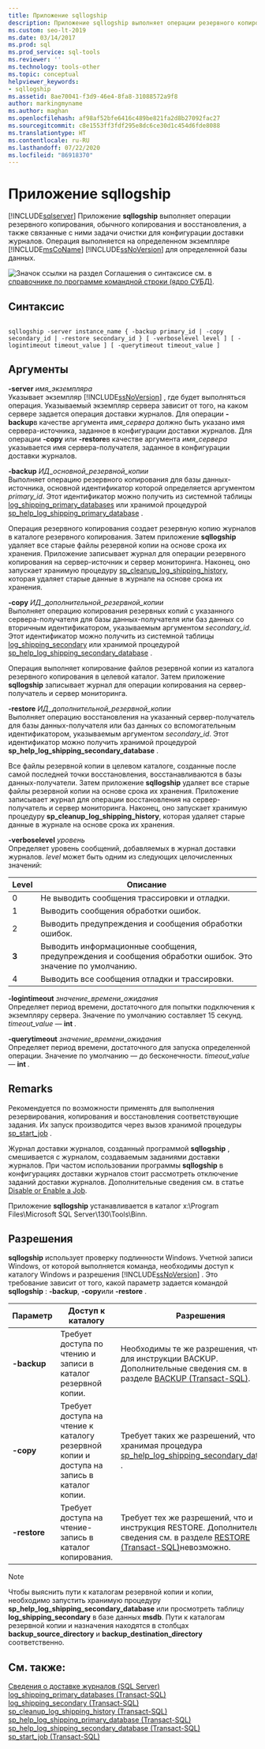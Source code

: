 ```yaml
---
title: Приложение sqllogship
description: Приложение sqllogship выполняет операции резервного копирования, обычного копирования и восстановления, а также связанные с ними задачи очистки для конфигурации доставки журналов в базе данных SQL Server.
ms.custom: seo-lt-2019
ms.date: 03/14/2017
ms.prod: sql
ms.prod_service: sql-tools
ms.reviewer: ''
ms.technology: tools-other
ms.topic: conceptual
helpviewer_keywords:
- sqllogship
ms.assetid: 8ae70041-f3d9-46e4-8fa8-31088572a9f8
author: markingmyname
ms.author: maghan
ms.openlocfilehash: af98af52bfe6416c489be821fa2d8b27092fac27
ms.sourcegitcommit: c8e1553ff3fdf295e8dc6ce30d1c454d6fde8088
ms.translationtype: HT
ms.contentlocale: ru-RU
ms.lasthandoff: 07/22/2020
ms.locfileid: "86918370"
---
```

# <a name="sqllogship-application"></a>Приложение sqllogship
[!INCLUDE[sqlserver](../includes/applies-to-version/sqlserver.md)]
  Приложение **sqllogship** выполняет операции резервного копирования, обычного копирования и восстановления, а также связанные с ними задачи очистки для конфигурации доставки журналов. Операция выполняется на определенном экземпляре [!INCLUDE[msCoName](../includes/msconame-md.md)] [!INCLUDE[ssNoVersion](../includes/ssnoversion-md.md)] для определенной базы данных.  
  
 ![Значок ссылки на раздел](../database-engine/configure-windows/media/topic-link.gif "Значок ссылки на раздел") Соглашения о синтаксисе см. в [справочнике по программе командной строки (ядро СУБД)](../tools/command-prompt-utility-reference-database-engine.md).  
  
## <a name="syntax"></a>Синтаксис  
  
```  
  
sqllogship -server instance_name { -backup primary_id | -copy secondary_id | -restore secondary_id } [ -verboselevel level ] [ -logintimeout timeout_value ] [ -querytimeout timeout_value ]  
```  
  
## <a name="arguments"></a>Аргументы  
 **-server** _имя_экземпляра_  
 Указывает экземпляр [!INCLUDE[ssNoVersion](../includes/ssnoversion-md.md)] , где будет выполняться операция. Указываемый экземпляр сервера зависит от того, на каком сервере задается операция доставки журналов. Для операции **-backup**в качестве аргумента *имя_сервера* должно быть указано имя сервера-источника, заданное в конфигурации доставки журналов. Для операции **-copy** или **-restore**в качестве аргумента *имя_сервера* указывается имя сервера-получателя, заданное в конфигурации доставки журналов.  
  
 **-backup** _ИД_основной_резервной_копии_  
 Выполняет операцию резервного копирования для базы данных-источника, основной идентификатор которой определяется аргументом *primary_id*. Этот идентификатор можно получить из системной таблицы [log_shipping_primary_databases](../relational-databases/system-tables/log-shipping-primary-databases-transact-sql.md) или хранимой процедурой [sp_help_log_shipping_primary_database](../relational-databases/system-stored-procedures/sp-help-log-shipping-primary-database-transact-sql.md) .  
  
 Операция резервного копирования создает резервную копию журналов в каталоге резервного копирования. Затем приложение **sqllogship** удаляет все старые файлы резервной копии на основе срока их хранения. Приложение записывает журнал для операции резервного копирования на сервер-источник и сервер мониторинга. Наконец, оно запускает хранимую процедуру [sp_cleanup_log_shipping_history](../relational-databases/system-stored-procedures/sp-cleanup-log-shipping-history-transact-sql.md), которая удаляет старые данные в журнале на основе срока их хранения.  
  
 **-copy** _ИД_дополнительной_резервной_копии_  
 Выполняет операцию копирования резервных копий с указанного сервера-получателя для базы данных-получателя или баз данных со вторичным идентификатором, указываемым аргументом *secondary_id*. Этот идентификатор можно получить из системной таблицы [log_shipping_secondary](../relational-databases/system-tables/log-shipping-secondary-transact-sql.md) или хранимой процедурой [sp_help_log_shipping_secondary_database](../relational-databases/system-stored-procedures/sp-help-log-shipping-secondary-database-transact-sql.md) .  
  
 Операция выполняет копирование файлов резервной копии из каталога резервного копирования в целевой каталог. Затем приложение **sqllogship** записывает журнал для операции копирования на сервер-получатель и сервер мониторинга.  
  
 **-restore** _ИД_дополнительной_резервной_копии_  
 Выполняет операцию восстановления на указанный сервер-получатель для базы данных-получателя или баз данных со вспомогательным идентификатором, указываемым аргументом *secondary_id*. Этот идентификатор можно получить хранимой процедурой **sp_help_log_shipping_secondary_database** .  
  
 Все файлы резервной копии в целевом каталоге, созданные после самой последней точки восстановления, восстанавливаются в базы данных-получатели. Затем приложение **sqllogship** удаляет все старые файлы резервной копии на основе срока их хранения. Приложение записывает журнал для операции восстановления на сервер-получатель и сервер мониторинга. Наконец, оно запускает хранимую процедуру **sp_cleanup_log_shipping_history**, которая удаляет старые данные в журнале на основе срока их хранения.  
  
 **-verboselevel** _уровень_  
 Определяет уровень сообщений, добавляемых в журнал доставки журналов. *level* может быть одним из следующих целочисленных значений:  
  
|Level|Описание|  
|-----------|-----------------|  
|0|Не выводить сообщения трассировки и отладки.|  
|1|Выводить сообщения обработки ошибок.|  
|2|Выводить предупреждения и сообщения обработки ошибок.|  
|**3**|Выводить информационные сообщения, предупреждения и сообщения обработки ошибок. Это значение по умолчанию.|  
|4|Выводить все сообщения отладки и трассировки.|  
  
 **-logintimeout** _значение_времени_ожидания_  
 Определяет период времени, достаточного для попытки подключения к экземпляру сервера. Значение по умолчанию составляет 15 секунд. *timeout_value* — **int** _._  
  
 **-querytimeout** _значение_времени_ожидания_  
 Определяет период времени, достаточного для запуска определенной операции. Значение по умолчанию — до бесконечности. *timeout_value* — **int** _._  
  
## <a name="remarks"></a>Remarks  
 Рекомендуется по возможности применять для выполнения резервирования, копирования и восстановления соответствующие задания. Их запуск производится через вызов хранимой процедуры [sp_start_job](../relational-databases/system-stored-procedures/sp-start-job-transact-sql.md) .  
  
 Журнал доставки журналов, созданный программой **sqllogship** , смешивается с журналом, создаваемым заданиями доставки журналов. При частом использовании программы **sqllogship** в конфигурациях доставки журналов стоит рассмотреть отключение заданий доставки журналов. Дополнительные сведения см. в статье [Disable or Enable a Job](../ssms/agent/disable-or-enable-a-job.md).  
  
 Приложение **sqllogship** устанавливается в каталог x:\Program Files\Microsoft SQL Server\130\Tools\Binn.  
  
## <a name="permissions"></a>Разрешения  
 **sqllogship** использует проверку подлинности Windows. Учетной записи Windows, от которой выполняется команда, необходимы доступ к каталогу Windows и разрешения [!INCLUDE[ssNoVersion](../includes/ssnoversion-md.md)] . Это требование зависит от того, какой параметр задается командой **sqllogship** : **-backup**, **-copy**или **-restore** .  
  
|Параметр|Доступ к каталогу|Разрешения|  
|------------|----------------------|-----------------|  
|**-backup**|Требует доступа по чтению и записи в каталог резервной копии.|Необходимы те же разрешения, что и для инструкции BACKUP. Дополнительные сведения см. в разделе [BACKUP (Transact-SQL)](../t-sql/statements/backup-transact-sql.md).|  
|**-copy**|Требует доступа на чтение к каталогу резервной копии и доступа на запись в каталог копии.|Требует таких же разрешений, что и хранимая процедура [sp_help_log_shipping_secondary_database](../relational-databases/system-stored-procedures/sp-help-log-shipping-secondary-database-transact-sql.md) .|  
|**-restore**|Требует доступа на чтение-запись в каталог копирования.|Требует тех же разрешений, что и инструкция RESTORE. Дополнительные сведения см. в разделе [RESTORE (Transact-SQL)](../t-sql/statements/restore-statements-transact-sql.md)невозможно.|  
  
> [!NOTE]  
>  Чтобы выяснить пути к каталогам резервной копии и копии, необходимо запустить хранимую процедуру **sp_help_log_shipping_secondary_database** или просмотреть таблицу **log_shipping_secondary** в базе данных **msdb**. Пути к каталогам резервной копии и назначения находятся в столбцах **backup_source_directory** и **backup_destination_directory** соответственно.  
  
## <a name="see-also"></a>См. также:  
 [Сведения о доставке журналов (SQL Server)](../database-engine/log-shipping/about-log-shipping-sql-server.md)   
 [log_shipping_primary_databases (Transact-SQL)](../relational-databases/system-tables/log-shipping-primary-databases-transact-sql.md)   
 [log_shipping_secondary (Transact-SQL)](../relational-databases/system-tables/log-shipping-secondary-transact-sql.md)   
 [sp_cleanup_log_shipping_history (Transact-SQL)](../relational-databases/system-stored-procedures/sp-cleanup-log-shipping-history-transact-sql.md)   
 [sp_help_log_shipping_primary_database (Transact-SQL)](../relational-databases/system-stored-procedures/sp-help-log-shipping-primary-database-transact-sql.md)   
 [sp_help_log_shipping_secondary_database (Transact-SQL)](../relational-databases/system-stored-procedures/sp-help-log-shipping-secondary-database-transact-sql.md)   
 [sp_start_job (Transact-SQL)](../relational-databases/system-stored-procedures/sp-start-job-transact-sql.md)  
  
  
